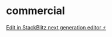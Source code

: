 # commercial

[Edit in StackBlitz next generation editor ⚡️](https://stackblitz.com/~/github.com/kboom24/commercial)